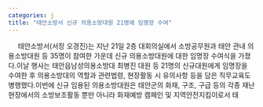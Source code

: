 ```yaml
---
categories: j
title: "태안소방서 신규 의용소방대원 21명에 임명장 수여"
---
```

&nbsp;&nbsp;&nbsp;&nbsp; 태안소방서(서장 오경진)는 지난 21일 2층 대회의실에서 소방공무원과 태안 관내 의용소방대원 등 35명이 참여한 가운데 신규 의용소방대원에 대한 임명장 수여식을 가졌다.이날 행사는 태안읍남성의용소방대 최병진 대원 등 21명의 신규대원에게 임명장을 수여한 후 의용소방대의 역할과 관련법령, 현장활동 시 유의사항 등을 담은 직무교육도 병행했다.이번에 신규 임용된 의용소방대원은 태안군의 화재, 구조, 구급 등의 각종 재난현장에서의 소방보조활동 뿐만 아니라 화재예방 캠페인 및 지역안전지킴이로서 태